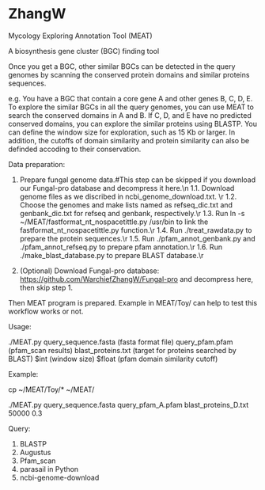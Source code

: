 # ZhangW

Mycology Exploring Annotation Tool (MEAT)

A biosynthesis gene cluster (BGC) finding tool

Once you get a BGC, other similar BGCs can be detected in the query genomes by scanning the conserved protein domains and similar proteins sequences.

e.g. You have a BGC that contain a core gene A and other genes B, C, D, E. To explore the similar BGCs in all the query genomes, you can use MEAT to search the conserved domains in A and B. If C, D, and E have no predicted conserved domains, you can explore the similar proteins using BLASTP. You can define the window size for exploration, such as 15 Kb or larger. In addition, the cutoffs of domain similarity and protein similarity can also be definded accoding to their conservation.




Data preparation:
1. Prepare fungal genome data.#This step can be skipped if you download our Fungal-pro database and decompress it here.\n
1.1. Download genome files as we discribed in ncbi_genome_download.txt. \r
1.2. Choose the genomes and make lists named as refseq_dic.txt and genbank_dic.txt for refseq and genbank, respectively.\r
1.3. Run ln -s ~/MEAT/fastformat_nt_nospacetittle.py /usr/bin       to link the fastformat_nt_nospacetittle.py function.\r
1.4. Run ./treat_rawdata.py        to prepare the protein sequences.\r
1.5. Run ./pfam_annot_genbank.py and ./pfam_annot_refseq.py       to prepare pfam annotation.\r
1.6. Run ./make_blast_database.py     to prepare BLAST database.\r


2. (Optional) Download Fungal-pro database: https://github.com/WarchiefZhangW/Fungal-pro and decompress here, then skip step 1.





Then MEAT program is prepared. Example in MEAT/Toy/ can help to test this workflow works or not.


Usage:

./MEAT.py query_sequence.fasta (fasta format file) query_pfam.pfam (pfam_scan results) blast_proteins.txt (target for proteins searched by BLAST) $int (window size) $float (pfam domain similarity cutoff)

Example:

cp ~/MEAT/Toy/* ~/MEAT/

./MEAT.py query_sequence.fasta query_pfam_A.pfam blast_proteins_D.txt 50000 0.3



Query:


1. BLASTP
2. Augustus
3. Pfam_scan
4. parasail in Python
5. ncbi-genome-download

